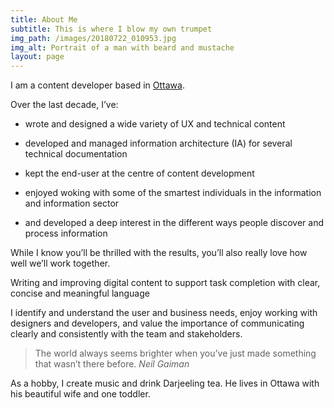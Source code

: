 ```yaml
---
title: About Me
subtitle: This is where I blow my own trumpet
img_path: /images/20180722_010953.jpg
img_alt: Portrait of a man with beard and mustache
layout: page
---
```

I am a content developer based in [Ottawa](https://theplanetd.com/things-to-do-in-ottawa/). 

Over the last decade, I’ve:

*   wrote and designed a wide variety of UX and technical content

*   developed and managed information architecture (IA) for several technical documentation

*   kept the end-user at the centre of content development

*   enjoyed woking with some of the smartest individuals in the information and information sector

*   and developed a deep interest in the different ways people discover and process
    information


While I know you’ll be thrilled with the results, you’ll also really love how well we’ll work together.

Writing and improving digital content to support task completion with clear, concise and meaningful language


I identify and understand the user and business needs, enjoy working with designers and developers, and value the importance of communicating clearly and consistently with the team and stakeholders.


> The world always seems brighter when you’ve just made something that wasn’t there before. <cite>Neil Gaiman</cite>

As a hobby, I create music and drink Darjeeling tea.  He lives in Ottawa with his beautiful wife and one toddler.
